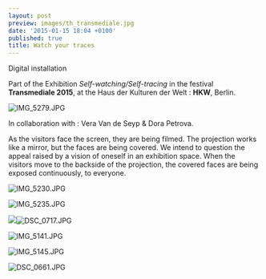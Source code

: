 ```yaml
---
layout: post
preview: images/th_transmediale.jpg
date: '2015-01-15 18:04 +0100'
published: true
title: Watch your traces
---
```

Digital installation

Part of the Exhibition _Self-watching/Self-tracing_ in the festival **Transmediale 2015**, at the Haus der Kulturen der Welt : **HKW**, Berlin.

![IMG_5279.JPG]({{site.baseurl}}/images/IMG_5279.JPG)

In collaboration with : Vera Van de Seyp & Dora Petrova.

As the visitors face the screen, they are being filmed. The projection works like a mirror, but the faces are being covered. We intend to question the appeal raised by a vision of oneself in an exhibition space. When the visitors move to the backside of the projection, the covered faces are being exposed continuously, to everyone.

![IMG_5230.JPG]({{site.baseurl}}/images/IMG_5230.JPG)

![IMG_5235.JPG]({{site.baseurl}}/images/IMG_5235.JPG)

![]({{site.baseurl}}/images/DSC_0717.JPG)![DSC_0717.JPG]({{site.baseurl}}/images/DSC_0717.JPG)

![IMG_5141.JPG]({{site.baseurl}}/images/IMG_5141.JPG)

![IMG_5145.JPG]({{site.baseurl}}/images/IMG_5145.JPG)

![DSC_0661.JPG]({{site.baseurl}}/images/DSC_0661.JPG)
